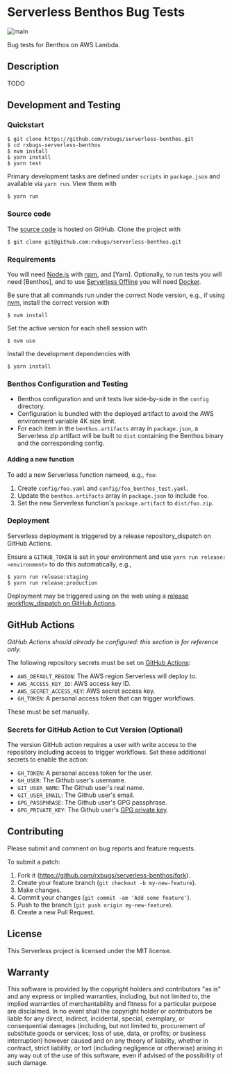 # Serverless Benthos Bug Tests

![main](https://github.com/rxbugs/serverless-benthos/workflows/main/badge.svg)

Bug tests for Benthos on AWS Lambda.

## Description

TODO

## Development and Testing

### Quickstart

```
$ git clone https://github.com/rxbugs/serverless-benthos.git
$ cd rxbugs-serverless-benthos
$ nvm install
$ yarn install
$ yarn test
```

Primary development tasks are defined under `scripts` in `package.json`
and available via `yarn run`.
View them with

```
$ yarn run
```

### Source code

The [source code] is hosted on GitHub.
Clone the project with

```
$ git clone git@github.com:rxbugs/serverless-benthos.git
```

[source code]: https://github.com/rxbugs/serverless-benthos

### Requirements

You will need [Node.js] with [npm], and [Yarn].
Optionally, to run tests you will need [Benthos],
and to use [Serverless Offline] you will need [Docker].

Be sure that all commands run under the correct Node version, e.g.,
if using [nvm], install the correct version with

```
$ nvm install
```

Set the active version for each shell session with

```
$ nvm use
```

Install the development dependencies with

```
$ yarn install
```
[Docker]: https://www.docker.com/
[Node.js]: https://nodejs.org/
[npm]: https://www.npmjs.com/
[nvm]: https://github.com/creationix/nvm
[Serverless Offline]: https://www.serverless.com/plugins/serverless-offline

### Benthos Configuration and Testing

- Benthos configuration and unit tests live side-by-side in the `config` directory.
- Configuration is bundled with the deployed artifact
  to avoid the AWS environment variable 4K size limit.
- For each item in the `benthos.artifacts` array in `package.json`,
  a Serverless zip artifact will be built to `dist` containing
  the Benthos binary and the corresponding config.

#### Adding a new function

To add a new Serverless function nameed, e.g., `foo`:

1. Create `config/foo.yaml` and `config/foo_benthos_test.yaml`.
2. Update the `benthos.artifacts` array in `package.json` to include `foo`.
3. Set the new Serverless function's `package.artifact` to `dist/foo.zip`.

### Deployment

Serverless deployment is triggered by a release repository_dispatch on GitHub Actions.

Ensure a `GITHUB_TOKEN` is set in your environment and
use `yarn run release:<environment>` to do this automatically, e.g.,

```
$ yarn run release:staging
$ yarn run release:production
```

Deployment may be triggered using on the web
using a [release workflow_dispatch on GitHub Actions].

[npm-version]: https://docs.npmjs.com/cli/version
[release workflow_dispatch on GitHub Actions]: https://github.com/rxbugs/serverless-benthos/actions?query=workflow%3Arelease

## GitHub Actions

_GitHub Actions should already be configured: this section is for reference only._

The following repository secrets must be set on [GitHub Actions]:

- `AWS_DEFAULT_REGION`: The AWS region Serverless will deploy to.
- `AWS_ACCESS_KEY_ID`: AWS access key ID.
- `AWS_SECRET_ACCESS_KEY`: AWS secret access key.
- `GH_TOKEN`: A personal access token that can trigger workflows.

These must be set manually.

### Secrets for GitHub Action to Cut Version (Optional)

The version GitHub action requires a user with write access to the repository
including access to trigger workflows.
Set these additional secrets to enable the action:

- `GH_TOKEN`: A personal access token for the user.
- `GH_USER`: The Github user's username.
- `GIT_USER_NAME`: The Github user's real name.
- `GIT_USER_EMAIL`: The Github user's email.
- `GPG_PASSPHRASE`: The Github user's GPG passphrase.
- `GPG_PRIVATE_KEY`: The Github user's [GPG private key].

[GitHub Actions]: https://github.com/features/actions
[GPG private key]: https://github.com/marketplace/actions/import-gpg#prerequisites

## Contributing

Please submit and comment on bug reports and feature requests.

To submit a patch:

1. Fork it (https://github.com/rxbugs/serverless-benthos/fork).
2. Create your feature branch (`git checkout -b my-new-feature`).
3. Make changes.
4. Commit your changes (`git commit -am 'Add some feature'`).
5. Push to the branch (`git push origin my-new-feature`).
6. Create a new Pull Request.

## License

This Serverless project is licensed under the MIT license.

## Warranty

This software is provided by the copyright holders and contributors "as is" and
any express or implied warranties, including, but not limited to, the implied
warranties of merchantability and fitness for a particular purpose are
disclaimed. In no event shall the copyright holder or contributors be liable for
any direct, indirect, incidental, special, exemplary, or consequential damages
(including, but not limited to, procurement of substitute goods or services;
loss of use, data, or profits; or business interruption) however caused and on
any theory of liability, whether in contract, strict liability, or tort
(including negligence or otherwise) arising in any way out of the use of this
software, even if advised of the possibility of such damage.
